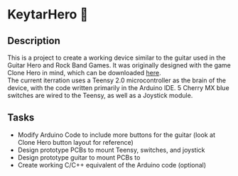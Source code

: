 # KeytarHero 🎸

## Description
This is a project to create a working device similar to the guitar used in the Guitar Hero and Rock Band Games. It was originally designed with the game Clone Hero in mind, which can be downloaded [here](https://clonehero.net/).<br>
The current iterration uses a Teensy 2.0 microcontroller as the brain of the device, with the code written primarily in the Arduino IDE. 5 Cherry MX blue switches are wired to the Teensy, as well as a Joystick module.<br>

## Tasks
- Modify Arduino Code to include more buttons for the guitar (look at Clone Hero button layout for reference)
- Design prototype PCBs to mount Teensy, switches, and joystick
- Design prototype guitar to mount PCBs to
- Create working C/C++ equivalent of the Arduino code (optional)
